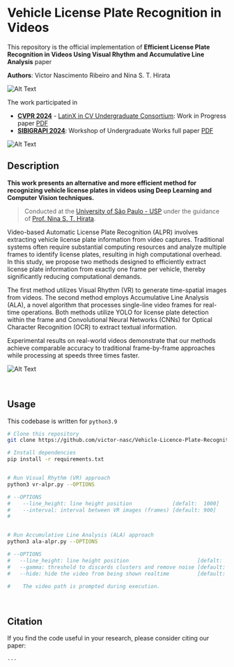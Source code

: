 # Vehicle License Plate Recognition in Videos

This repository is the official implementation of **Efficient License Plate Recognition in Videos Using Visual Rhythm and Accumulative Line Analysis** paper

**Authors**: Victor Nascimento Ribeiro and Nina S. T. Hirata

![Alt Text](https://i.imgur.com/NhFnMvW.png)

The work participated in 
- [**CVPR 2024**](https://cvpr.thecvf.com/) - [LatinX in CV Undergraduate Consortium](https://www.latinxinai.org/cvpr-2024): Work in Progress paper [PDF](https://drive.google.com/file/d/1ERIpwWajpBXPXiLKC9gUW9ulL1JeXA82/view?usp=sharing)
- [**SIBIGRAPI 2024**](https://sibgrapi.sbc.org.br/2024/): Workshop of Undergraduate Works full paper [PDF](https://drive.google.com/file/d/1u7Ts3SMMgrtBTOAFP6qwAIi9_IT2X-_q/view?usp=sharing)


![Alt Text](https://s5.ezgif.com/tmp/ezgif-5-fd607c5af9.gif)
<br>


## Description

**This work presents an alternative and more efficient method for recognizing vehicle license plates in videos using Deep Learning and Computer Vision techniques.**

> Conducted at the [University of São Paulo - USP](https://www5.usp.br/) under the guidance of [Prof. Nina S. T. Hirata](https://www.ime.usp.br/nina/).

Video-based Automatic License Plate Recognition (ALPR) involves extracting vehicle license plate information from video captures. Traditional systems often require substantial computing resources and analyze multiple frames to identify license plates, resulting in high computational overhead. In this study, we propose two methods designed to efficiently extract license plate information from exactly one frame per vehicle, thereby significantly reducing computational demands.

The first method utilizes Visual Rhythm (VR) to generate time-spatial images from videos. The second method employs Accumulative Line Analysis (ALA), a novel algorithm that processes single-line video frames for real-time operations. Both methods utilize YOLO for license plate detection within the frame and Convolutional Neural Networks (CNNs) for Optical Character Recognition (OCR) to extract textual information.

Experimental results on real-world videos demonstrate that our methods achieve comparable accuracy to traditional frame-by-frame approaches while processing at speeds three times faster.

![Alt Text](https://i.imgur.com/7JVoYKI.png)


<br>




## Usage

This codebase is written for ```python3.9```

```bash
# Clone this repository
git clone https://github.com/victor-nasc/Vehicle-Licence-Plate-Recognition.git

# Install dependencies
pip install -r requirements.txt


# Run Visual Rhythm (VR) approach
python3 vr-alpr.py --OPTIONS

# --OPTIONS
#    --line_height: line height position             [defalt:  1000]
#    --interval: interval between VR images (frames) [default: 900]
#


# Run Accumulative Line Analysis (ALA) approach
python3 ala-alpr.py --OPTIONS

# --OPTIONS
#   --line_height: line height position                      [defalt:  1000]
#   --gamma: threshold to discards clusters and remove noise [default: 100]
#   --hide: hide the video from being shown realtime         [default: True]

#    The video path is prompted during execution.
```



<br>



## Citation

If you find the code useful in your research, please consider citing our paper:

```
...

```


